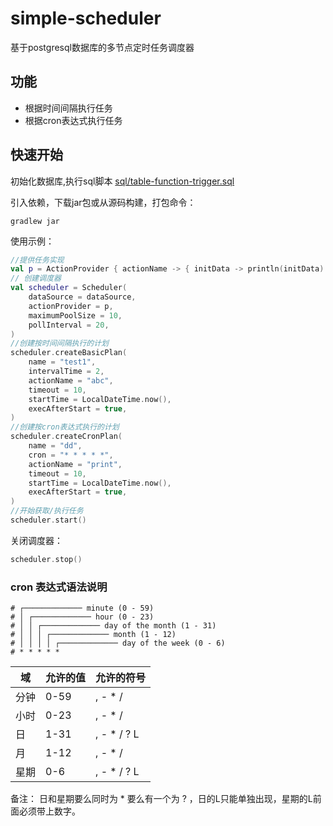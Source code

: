 # simple-scheduler

基于postgresql数据库的多节点定时任务调度器

## 功能

- 根据时间间隔执行任务
- 根据cron表达式执行任务

## 快速开始

初始化数据库,执行sql脚本 [sql/table-function-trigger.sql](https://github.com/afezeria/simple-scheduler/blob/main/sql/table-function-trigger.sql)

引入依赖，下载jar包或从源码构建，打包命令：

```
gradlew jar
```

使用示例：

```kotlin
//提供任务实现
val p = ActionProvider { actionName -> { initData -> println(initData) } }
// 创建调度器
val scheduler = Scheduler(
    dataSource = dataSource,
    actionProvider = p,
    maximumPoolSize = 10,
    pollInterval = 20,
)
//创建按时间间隔执行的计划
scheduler.createBasicPlan(
    name = "test1",
    intervalTime = 2,
    actionName = "abc",
    timeout = 10,
    startTime = LocalDateTime.now(),
    execAfterStart = true,
)
//创建按cron表达式执行的计划
scheduler.createCronPlan(
    name = "dd",
    cron = "* * * * *",
    actionName = "print",
    timeout = 10,
    startTime = LocalDateTime.now(),
    execAfterStart = true,
)
//开始获取/执行任务
scheduler.start()
```

关闭调度器：

```kotlin
scheduler.stop()
```

### cron 表达式语法说明

```shell
# ┌───────────── minute (0 - 59)
# │ ┌───────────── hour (0 - 23)
# │ │ ┌───────────── day of the month (1 - 31)
# │ │ │ ┌───────────── month (1 - 12)
# │ │ │ │ ┌───────────── day of the week (0 - 6) 
# * * * * *
```

| 域   | 允许的值 | 允许的符号  |
| ---- | -------- | ----------- |
| 分钟 | 0-59     | , - * /     |
| 小时 | 0-23     | , - * /     |
| 日   | 1-31     | , - * / ? L |
| 月   | 1-12     | , - * /     |
| 星期 | 0-6      | , - * / ? L |

备注： 日和星期要么同时为 * 要么有一个为 ? ，日的L只能单独出现，星期的L前面必须带上数字。

